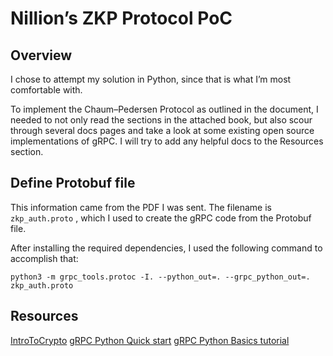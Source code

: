# Nillion’s ZKP Protocol PoC
## Overview
I chose to attempt my solution in Python, since that is what I’m most comfortable with.

To implement the Chaum–Pedersen Protocol as outlined in the document, I needed to not only read the sections in the attached book, but also scour through several docs pages and take a look at some existing open source implementations of gRPC. I will try to add any helpful docs to the Resources section.

## Define Protobuf file
This information came from the PDF I was sent. The filename is `zkp_auth.proto` , which I used to create the gRPC code from the Protobuf file.

After installing the required dependencies, I used the following command to accomplish that:
```
python3 -m grpc_tools.protoc -I. --python_out=. --grpc_python_out=. zkp_auth.proto
```

## Resources
[IntroToCrypto](https://www.cs.umd.edu/~waa/414-F11/IntroToCrypto.pdf)
[gRPC Python Quick start](https://grpc.io/docs/languages/python/quickstart/)
[gRPC Python Basics tutorial](https://grpc.io/docs/languages/python/basics/)
